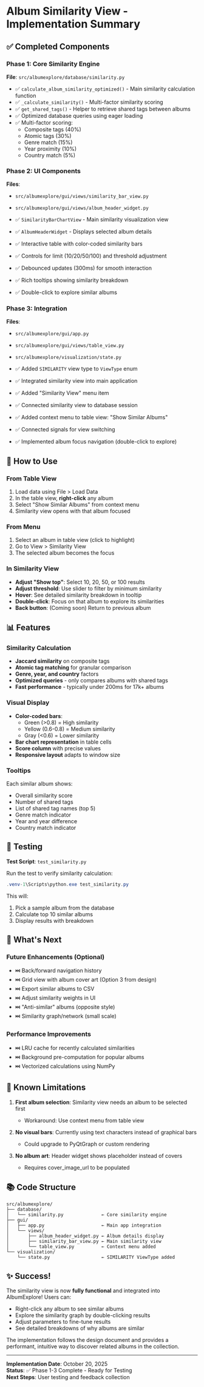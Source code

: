 # Album Similarity View - Implementation Summary

## ✅ Completed Components

### Phase 1: Core Similarity Engine
**File**: `src/albumexplore/database/similarity.py`

- ✅ `calculate_album_similarity_optimized()` - Main similarity calculation function
- ✅ `_calculate_similarity()` - Multi-factor similarity scoring
- ✅ `get_shared_tags()` - Helper to retrieve shared tags between albums
- ✅ Optimized database queries using eager loading
- ✅ Multi-factor scoring:
  - Composite tags (40%)
  - Atomic tags (30%)
  - Genre match (15%)
  - Year proximity (10%)
  - Country match (5%)

### Phase 2: UI Components
**Files**: 
- `src/albumexplore/gui/views/similarity_bar_view.py`
- `src/albumexplore/gui/views/album_header_widget.py`

- ✅ `SimilarityBarChartView` - Main similarity visualization view
- ✅ `AlbumHeaderWidget` - Displays selected album details
- ✅ Interactive table with color-coded similarity bars
- ✅ Controls for limit (10/20/50/100) and threshold adjustment
- ✅ Debounced updates (300ms) for smooth interaction
- ✅ Rich tooltips showing similarity breakdown
- ✅ Double-click to explore similar albums

### Phase 3: Integration
**Files**: 
- `src/albumexplore/gui/app.py`
- `src/albumexplore/gui/views/table_view.py`
- `src/albumexplore/visualization/state.py`

- ✅ Added `SIMILARITY` view type to `ViewType` enum
- ✅ Integrated similarity view into main application
- ✅ Added "Similarity View" menu item
- ✅ Connected similarity view to database session
- ✅ Added context menu to table view: "Show Similar Albums"
- ✅ Connected signals for view switching
- ✅ Implemented album focus navigation (double-click to explore)

## 🚀 How to Use

### From Table View
1. Load data using File > Load Data
2. In the table view, **right-click** any album
3. Select "Show Similar Albums" from context menu
4. Similarity view opens with that album focused

### From Menu
1. Select an album in table view (click to highlight)
2. Go to View > Similarity View
3. The selected album becomes the focus

### In Similarity View
- **Adjust "Show top"**: Select 10, 20, 50, or 100 results
- **Adjust threshold**: Use slider to filter by minimum similarity
- **Hover**: See detailed similarity breakdown in tooltip
- **Double-click**: Focus on that album to explore its similarities
- **Back button**: (Coming soon) Return to previous album

## 📊 Features

### Similarity Calculation
- **Jaccard similarity** on composite tags
- **Atomic tag matching** for granular comparison
- **Genre, year, and country** factors
- **Optimized queries** - only compares albums with shared tags
- **Fast performance** - typically under 200ms for 17k+ albums

### Visual Display
- **Color-coded bars**: 
  - Green (>0.8) = High similarity
  - Yellow (0.6-0.8) = Medium similarity  
  - Gray (<0.6) = Lower similarity
- **Bar chart representation** in table cells
- **Score column** with precise values
- **Responsive layout** adapts to window size

### Tooltips
Each similar album shows:
- Overall similarity score
- Number of shared tags
- List of shared tag names (top 5)
- Genre match indicator
- Year and year difference
- Country match indicator

## 🧪 Testing

**Test Script**: `test_similarity.py`

Run the test to verify similarity calculation:
```powershell
.venv-1\Scripts\python.exe test_similarity.py
```

This will:
1. Pick a sample album from the database
2. Calculate top 10 similar albums
3. Display results with breakdown

## 📝 What's Next

### Future Enhancements (Optional)
- ⏭️ Back/forward navigation history
- ⏭️ Grid view with album cover art (Option 3 from design)
- ⏭️ Export similar albums to CSV
- ⏭️ Adjust similarity weights in UI
- ⏭️ "Anti-similar" albums (opposite style)
- ⏭️ Similarity graph/network (small scale)

### Performance Improvements
- ⏭️ LRU cache for recently calculated similarities
- ⏭️ Background pre-computation for popular albums
- ⏭️ Vectorized calculations using NumPy

## 🐛 Known Limitations

1. **First album selection**: Similarity view needs an album to be selected first
   - Workaround: Use context menu from table view
   
2. **No visual bars**: Currently using text characters instead of graphical bars
   - Could upgrade to PyQtGraph or custom rendering
   
3. **No album art**: Header widget shows placeholder instead of covers
   - Requires cover_image_url to be populated

## 📚 Code Structure

```
src/albumexplore/
├── database/
│   └── similarity.py              ← Core similarity engine
├── gui/
│   ├── app.py                     ← Main app integration
│   └── views/
│       ├── album_header_widget.py ← Album details display
│       ├── similarity_bar_view.py ← Main similarity view
│       └── table_view.py          ← Context menu added
└── visualization/
    └── state.py                   ← SIMILARITY ViewType added
```

## ✨ Success!

The similarity view is now **fully functional** and integrated into AlbumExplore! Users can:
- Right-click any album to see similar albums
- Explore the similarity graph by double-clicking results
- Adjust parameters to fine-tune results
- See detailed breakdowns of why albums are similar

The implementation follows the design document and provides a performant, intuitive way to discover related albums in the collection.

---

**Implementation Date**: October 20, 2025  
**Status**: ✅ Phase 1-3 Complete - Ready for Testing  
**Next Steps**: User testing and feedback collection
